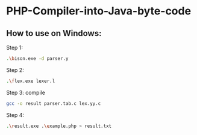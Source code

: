 # PHP-Compiler-into-Java-byte-code

## How to use on Windows:

Step 1:
``` bash
.\bison.exe -d parser.y
```

Step 2:
``` bash
.\flex.exe lexer.l
```

Step 3: compile
``` bash
gcc -o result parser.tab.c lex.yy.c
```

Step 4:
``` bash
.\result.exe .\example.php > result.txt
```
